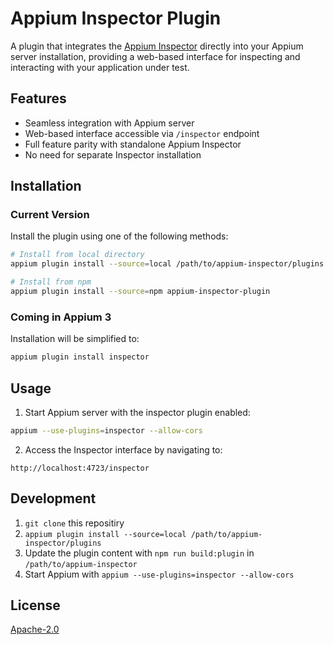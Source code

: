 # Appium Inspector Plugin

A plugin that integrates the [Appium Inspector](https://github.com/appium/appium-inspector) directly into your Appium server installation, providing a web-based interface for inspecting and interacting with your application under test.

## Features

- Seamless integration with Appium server
- Web-based interface accessible via `/inspector` endpoint
- Full feature parity with standalone Appium Inspector
- No need for separate Inspector installation

## Installation

### Current Version

Install the plugin using one of the following methods:

```bash
# Install from local directory
appium plugin install --source=local /path/to/appium-inspector/plugins

# Install from npm
appium plugin install --source=npm appium-inspector-plugin
```

### Coming in Appium 3

Installation will be simplified to:

```bash
appium plugin install inspector
```

## Usage

1. Start Appium server with the inspector plugin enabled:

```bash
appium --use-plugins=inspector --allow-cors
```

2. Access the Inspector interface by navigating to:

```
http://localhost:4723/inspector
```

## Development

1. `git clone` this repositiry
2. `appium plugin install --source=local /path/to/appium-inspector/plugins`
3. Update the plugin content with `npm run build:plugin` in `/path/to/appium-inspector`
4. Start Appium with `appium --use-plugins=inspector --allow-cors`


## License

[Apache-2.0](https://github.com/appium/appium-inspector/blob/main/LICENSE)
